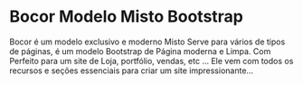 # Bocor Modelo Misto Bootstrap
 Bocor é um modelo exclusivo e moderno Misto Serve para vários de tipos de páginas, é um modelo  Bootstrap de Página moderna e Limpa. Com Perfeito  para um site de Loja, portfólio, vendas, etc ...  Ele vem com todos os recursos e seções essenciais para criar um site impressionante...
